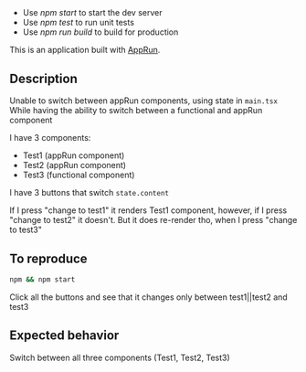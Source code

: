##

* Use _npm start_ to start the dev server
* Use _npm test_ to run unit tests
* Use _npm run build_ to build for production

This is an application built with [AppRun](https://github.com/yysun/apprun).

## Description
Unable to switch between appRun components, using state in `main.tsx` 
While having the ability to switch between a functional and appRun component

I have 3 components: 
- Test1 (appRun component) 
- Test2 (appRun component) 
- Test3 (functional component)

I have 3 buttons that switch `state.content`

If I press "change to test1" it renders Test1 component, however, if I press "change to test2" it doesn't. But it does re-render tho, when I press "change to test3"

## To reproduce

```bash
npm && npm start
```

Click all the buttons and see that it changes only between test1||test2 and test3


## Expected behavior
Switch between all three components (Test1, Test2, Test3)

